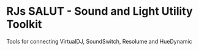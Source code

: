 # RJs SALUT - Sound and Light Utility Toolkit

Tools for connecting VirtualDJ, SoundSwitch, Resolume and HueDynamic
